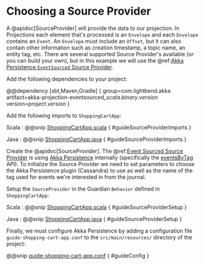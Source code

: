 # Choosing a Source Provider

A @apidoc[SourceProvider] will provide the data to our projection. 
In Projections each element that's processed is an `Envelope` and each `Envelope` contains an `Event`.
An `Envelope` must include an `Offset`, but it can also contain other information such as creation timestamp, a topic name, an entity tag, etc.
There are several supported Source Provider's available (or you can build your own), but in this example we will use the @ref:[Akka Persistence `EventSourced` Source Provider](../eventsourced.md).

Add the following dependencies to your project:

@@dependency [sbt,Maven,Gradle] {
  group=com.lightbend.akka
  artifact=akka-projection-eventsourced_$scala.binary.version$
  version=$project.version$
}

Add the following imports to `ShoppingCartApp`:

Scala
:  @@snip [ShoppingCartApp.scala](/examples/src/test/scala/docs/guide/ShoppingCartApp.scala) { #guideSourceProviderImports }

Java
:  @@snip [ShoppingCartApp.java](/examples/src/test/java/jdocs/guide/ShoppingCartApp.java) { #guideSourceProviderImports }

Create the @apidoc[SourceProvider].
The @ref:[Event Sourced Source Provider](../eventsourced.md) is using [Akka Persistence](https://doc.akka.io/libraries/akka-core/current/typed/persistence.html) internally (specifically the [eventsByTag](https://doc.akka.io/libraries/akka-core/current/persistence-query.html#eventsbytag-and-currenteventsbytag) API).
To initialize the Source Provider we need to set parameters to choose the Akka Persistence plugin (Cassandra) to use as well as the name of the tag used for events we're interested in from the journal.

Setup the `SourceProvider` in the Guardian `Behavior` defined in `ShoppingCartApp`:

Scala
:  @@snip [ShoppingCartApp.scala](/examples/src/test/scala/docs/guide/ShoppingCartApp.scala) { #guideSourceProviderSetup }

Java
:  @@snip [ShoppingCartApp.java](/examples/src/test/java/jdocs/guide/ShoppingCartApp.java) { #guideSourceProviderSetup }

Finally, we must configure Akka Persistence by adding a configuration file `guide-shopping-cart-app.conf` to the `src/main/resources/` directory of the project:

@@snip [guide-shopping-cart-app.conf](/examples/src/test/resources/guide-shopping-cart-app.conf) { #guideConfig }
